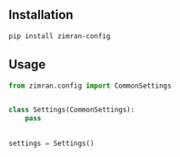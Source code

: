 ## Installation

```bash
pip install zimran-config
```

## Usage

```python
from zimran.config import CommonSettings


class Settings(CommonSettings):
    pass
 

settings = Settings()
```

